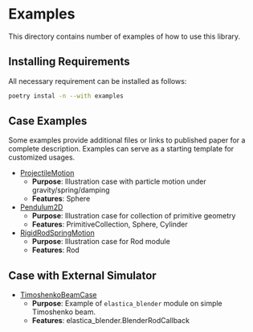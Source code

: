 # Examples

This directory contains number of examples of how to use this library.

## Installing Requirements

All necessary requirement can be installed as follows:

```bash
poetry instal -n --with examples
```

## Case Examples

Some examples provide additional files or links to published paper for a complete description.
Examples can serve as a starting template for customized usages.

* [ProjectileMotion](./projectile_motion.py)
    * __Purpose__: Illustration case with particle motion under gravity/spring/damping
    * __Features__: Sphere
* [Pendulum2D](./pendelum.py)
    * __Purpose__: Illustration case for collection of primitive geometry
    * __Features__: PrimitiveCollection, Sphere, Cylinder
* [RigidRodSpringMotion](./single_rigid_rod_spring_action.py)
    * __Purpose__: Illustration case for Rod module
    * __Features__: Rod

## Case with External Simulator

* [TimoshenkoBeamCase](./elastica-timoshenko.py)
    * __Purpose__: Example of `elastica_blender` module on simple Timoshenko beam.
    * __Features__: elastica_blender.BlenderRodCallback
